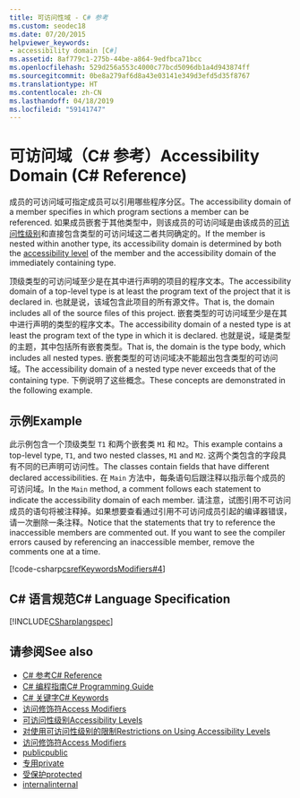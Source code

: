 ```yaml
---
title: 可访问性域 - C# 参考
ms.custom: seodec18
ms.date: 07/20/2015
helpviewer_keywords:
- accessibility domain [C#]
ms.assetid: 8af779c1-275b-44be-a864-9edfbca71bcc
ms.openlocfilehash: 529d256a553c4000c77bcd5096db1a4d943874ff
ms.sourcegitcommit: 0be8a279af6d8a43e03141e349d3efd5d35f8767
ms.translationtype: HT
ms.contentlocale: zh-CN
ms.lasthandoff: 04/18/2019
ms.locfileid: "59141747"
---
```

# <a name="accessibility-domain-c-reference"></a><span data-ttu-id="0422b-102">可访问域（C# 参考）</span><span class="sxs-lookup"><span data-stu-id="0422b-102">Accessibility Domain (C# Reference)</span></span>
<span data-ttu-id="0422b-103">成员的可访问域可指定成员可以引用哪些程序分区。</span><span class="sxs-lookup"><span data-stu-id="0422b-103">The accessibility domain of a member specifies in which program sections a member can be referenced.</span></span> <span data-ttu-id="0422b-104">如果成员嵌套于其他类型中，则该成员的可访问域是由该成员的[可访问性级别](../../../csharp/language-reference/keywords/accessibility-levels.md)和直接包含类型的可访问域这二者共同确定的。</span><span class="sxs-lookup"><span data-stu-id="0422b-104">If the member is nested within another type, its accessibility domain is determined by both the [accessibility level](../../../csharp/language-reference/keywords/accessibility-levels.md) of the member and the accessibility domain of the immediately containing type.</span></span>  
  
 <span data-ttu-id="0422b-105">顶级类型的可访问域至少是在其中进行声明的项目的程序文本。</span><span class="sxs-lookup"><span data-stu-id="0422b-105">The accessibility domain of a top-level type is at least the program text of the project that it is declared in.</span></span> <span data-ttu-id="0422b-106">也就是说，该域包含此项目的所有源文件。</span><span class="sxs-lookup"><span data-stu-id="0422b-106">That is, the domain includes all of the source files of this project.</span></span> <span data-ttu-id="0422b-107">嵌套类型的可访问域至少是在其中进行声明的类型的程序文本。</span><span class="sxs-lookup"><span data-stu-id="0422b-107">The accessibility domain of a nested type is at least the program text of the type in which it is declared.</span></span> <span data-ttu-id="0422b-108">也就是说，域是类型的主题，其中包括所有嵌套类型。</span><span class="sxs-lookup"><span data-stu-id="0422b-108">That is, the domain is the type body, which includes all nested types.</span></span> <span data-ttu-id="0422b-109">嵌套类型的可访问域决不能超出包含类型的可访问域。</span><span class="sxs-lookup"><span data-stu-id="0422b-109">The accessibility domain of a nested type never exceeds that of the containing type.</span></span> <span data-ttu-id="0422b-110">下例说明了这些概念。</span><span class="sxs-lookup"><span data-stu-id="0422b-110">These concepts are demonstrated in the following example.</span></span>  
  
## <a name="example"></a><span data-ttu-id="0422b-111">示例</span><span class="sxs-lookup"><span data-stu-id="0422b-111">Example</span></span>  
 <span data-ttu-id="0422b-112">此示例包含一个顶级类型 `T1` 和两个嵌套类 `M1` 和 `M2`。</span><span class="sxs-lookup"><span data-stu-id="0422b-112">This example contains a top-level type, `T1`, and two nested classes, `M1` and `M2`.</span></span> <span data-ttu-id="0422b-113">这两个类包含的字段具有不同的已声明可访问性。</span><span class="sxs-lookup"><span data-stu-id="0422b-113">The classes contain fields that have different declared accessibilities.</span></span> <span data-ttu-id="0422b-114">在 `Main` 方法中，每条语句后跟注释以指示每个成员的可访问域。</span><span class="sxs-lookup"><span data-stu-id="0422b-114">In the `Main` method, a comment follows each statement to indicate the accessibility domain of each member.</span></span> <span data-ttu-id="0422b-115">请注意，试图引用不可访问成员的语句将被注释掉。如果想要查看通过引用不可访问成员引起的编译器错误，请一次删除一条注释。</span><span class="sxs-lookup"><span data-stu-id="0422b-115">Notice that the statements that try to reference the inaccessible members are commented out. If you want to see the compiler errors caused by referencing an inaccessible member, remove the comments one at a time.</span></span>  
  
[!code-csharp[csrefKeywordsModifiers#4](~/samples/snippets/csharp/VS_Snippets_VBCSharp/csrefKeywordsModifiers/CS/csrefKeywordsModifiers.cs#4)]
  
## <a name="c-language-specification"></a><span data-ttu-id="0422b-116">C# 语言规范</span><span class="sxs-lookup"><span data-stu-id="0422b-116">C# Language Specification</span></span>  
 [!INCLUDE[CSharplangspec](~/includes/csharplangspec-md.md)]  
  
## <a name="see-also"></a><span data-ttu-id="0422b-117">请参阅</span><span class="sxs-lookup"><span data-stu-id="0422b-117">See also</span></span>

- [<span data-ttu-id="0422b-118">C# 参考</span><span class="sxs-lookup"><span data-stu-id="0422b-118">C# Reference</span></span>](../../../csharp/language-reference/index.md)
- [<span data-ttu-id="0422b-119">C# 编程指南</span><span class="sxs-lookup"><span data-stu-id="0422b-119">C# Programming Guide</span></span>](../../../csharp/programming-guide/index.md)
- [<span data-ttu-id="0422b-120">C# 关键字</span><span class="sxs-lookup"><span data-stu-id="0422b-120">C# Keywords</span></span>](../../../csharp/language-reference/keywords/index.md)
- [<span data-ttu-id="0422b-121">访问修饰符</span><span class="sxs-lookup"><span data-stu-id="0422b-121">Access Modifiers</span></span>](../../../csharp/language-reference/keywords/access-modifiers.md)
- [<span data-ttu-id="0422b-122">可访问性级别</span><span class="sxs-lookup"><span data-stu-id="0422b-122">Accessibility Levels</span></span>](../../../csharp/language-reference/keywords/accessibility-levels.md)
- [<span data-ttu-id="0422b-123">对使用可访问性级别的限制</span><span class="sxs-lookup"><span data-stu-id="0422b-123">Restrictions on Using Accessibility Levels</span></span>](../../../csharp/language-reference/keywords/restrictions-on-using-accessibility-levels.md)
- [<span data-ttu-id="0422b-124">访问修饰符</span><span class="sxs-lookup"><span data-stu-id="0422b-124">Access Modifiers</span></span>](../../../csharp/programming-guide/classes-and-structs/access-modifiers.md)
- [<span data-ttu-id="0422b-125">public</span><span class="sxs-lookup"><span data-stu-id="0422b-125">public</span></span>](../../../csharp/language-reference/keywords/public.md)
- [<span data-ttu-id="0422b-126">专用</span><span class="sxs-lookup"><span data-stu-id="0422b-126">private</span></span>](../../../csharp/language-reference/keywords/private.md)
- [<span data-ttu-id="0422b-127">受保护</span><span class="sxs-lookup"><span data-stu-id="0422b-127">protected</span></span>](../../../csharp/language-reference/keywords/protected.md)
- [<span data-ttu-id="0422b-128">internal</span><span class="sxs-lookup"><span data-stu-id="0422b-128">internal</span></span>](../../../csharp/language-reference/keywords/internal.md)
